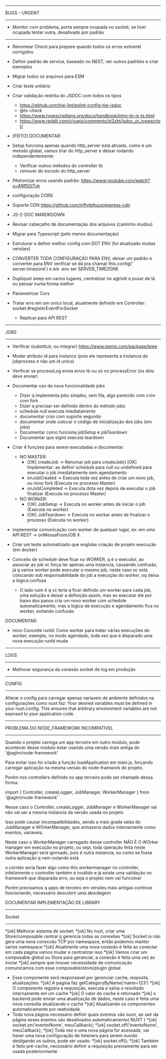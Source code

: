 ************************************************************************************************************************
BUGS - URGENT
************************************************************************************************************************

- Monitor com problema, porta sempre ocupada no socket, se tiver ocupada tentar outra, desativado por padrão

************************************************************************************************************************

- Renomear Check para prepare quando todos os erros estiverel corrigidos
- Definir padrão de service, baseado no NEST, ver outros padrões e criar exemplos
- Migrar todos os arquivos para ESM
- Criar teste unitário
- Criar validação restrita do JSDOC com todos os tipos
  - https://github.com/tjw-lint/eslint-config-tjw-jsdoc
  - @ts-check
  - https://www.typescriptlang.org/docs/handbook/intro-to-js-ts.html
  - https://www.reddit.com/r/vuejs/comments/st2zkt/jsdoc_or_typescript/

- [FEITO] DOCUMENTAR:
- Setup funciona apenas quando http_server está ativado, como é um metodo global, vamos tirar do http_server e deixar
  rodando independentemente
  - Verificar outros métodos do controller tb
  - remover do escodo do http_server

- PAdronizar erros usando padrão: https://www.youtube.com/watch?v=4NfflZilTvk
- configuração CORS
- Suporte CDN https://github.com/niftylettuce/express-cdn
- JS-2-DOC MARDKDOWN
- Revisar cabeçalho de documentação dos arquivos (caminho mudou)
- Migrar para Typescript (pelo menos documentação)
- Estruturar e definir melhor config com DOT ENV (foi atualizado muitas versões)
- CONVERTER TODA CONFIGURAÇÃO PARA ENV, deixar um padrão e converter para ENV verificar se dá pra chamar this.config('
  server.timezone') e em .env ser SERVER_TIMEZONE
- Dupliquei sleep em varios lugares, centralizar no agt/util e puxar de lá ou pensar numa forma melhor
- Parametrizar Cors
- Tratar erro em um unico local, atualmente definido em Controller: socket.#registerEventForSocket
  - Replicar para API REST


    

************************************************************************************************************************
JOBS
************************************************************************************************************************

- Verificar (substituir, ou integrar) https://www.npmjs.com/package/bree
- Mudar atributo id para instance (pois ele representa a instancia do jobprocess e não um id unico)
- Verificar se processLog envia erros tb ou só no processError (os dois deve enviar)

- Documentar uso da nova funcionalidade jobs
  - Dizer q implementa jobs simples, sem fila, algo parecido com cron com fork
  - Dizer q precisar ser definido dentro do método jobs
  - schedule null executa imediatamente
  - documentar cron com suporte segundo
  - documentar onde colocar o código de inicialização dos jobs (em jobs)
  - Documentar como funciona jobSetup e jobTeardown
  - Documentar que sigint executa teardown
- Criar 4 funções para serem executadas e documentar:
  - NO MASTER:
    - [OK] createJob -> Renomar job para createJob()
      [OK] Implementar: ao definir schedule para null ou undefined para executar o job imediatamente sem agendamento
    - onJobCreated -> Executa toda vez antes de criar um novo job, ou novo fork (Executa no processo Master)
    - onJobCompleted -> Executa dota vez depois de executar o job finalizar (Executa no processo Master)
  - NO WORkER:
    - [OK] JobSetup ->  Executa no worker antes de iniciar o job (Executa no worker)
    - [OK] JobTeardown ->  Executa no workar antes de finalizar o processo (Executa no worker)
- implementar comunicação com worker de qualquer lugar, ex: em uma API REST -> onMessaFromJOB X

- Criar um teste automatizado que englobe criação de projeto execução (em docker)

- Conceito de schedule deve ficar no WORKER, q é o executor, ao associar ao job vc força ter apenas uma instancia,
  causando confusão, já q varios worker pode executar o mesmo job, neste caso vc está colocando sob responsabilidade
  do job a execução do worker, oq deixa a lógica confusa
  - O lado ruim é q vc teria q ficar defindo um worker para cada job, uma solução e deixar a definição assim, mas ao
    executar ele por baixo dos panos cria um novo worker com schedule automaticamente, mas a lógica de execução e
    agendamento fica no worker, evitando confusão

DOCUMENTAR:

- novo Conceite runId: Como worker para tratar várias execuções do worker, exemplo, no modo agendado, toda vez que é
  disparado uma nova execução runId muda

************************************************************************************************************************
LOGS
************************************************************************************************************************

- Melhorar segurança da conexão socket de log em produção

************************************************************************************************************************
CONFIG
************************************************************************************************************************

Alterar o config para carregar apenas variaveis de ambiente definidos na configurações como nuxt faz:
Your desired variables must be defined in your nuxt.config. This ensures that arbitrary environment variables are not
exposed to your application code.


************************************************************************************************************************
PROBLEMA DO NODE_FRAMEWORK INCOMPATIVEL
************************************************************************************************************************

Quando o projeto carrega um app terceiro em outro modulo, pode acontecer desse módulo estar usando uma versão mais
antiga do '@agtm/node-framework'

Para evitar isso foi criado a função loadApplication em main.js, forçando carregar aplicação na mesma versão do
node-framwork do projeto.

Porém nos controllers definido no app terceiro pode ser chamado dessa forma:

import { Controller, createLogger, JobManager, WorkerManager } from '@agtm/node-framework'

Nesse caso o Controller, createLogger, JobManager e WorkerManager vai não vai ser a mesma instancia da versão usada no
projeto

Isso pode causar incompatibilidades, sendo a mais grade velas do JobManager e WOrkerManager, que armazena dados
internamente
como eventos, variaveis.

Neste caso o WorkerManager carregado desse controller NÂO É O WOrker manager em execução no projeto, ou seja, toda
operação
feita neste WorkerManager será ignroado, pois é outra instancia, ou como se fosse outra aplicação q nem rodando está

o correto seria fazer algo como this.workermanager no controller, infelizmente o controller também é inválido e já
existe uma validação no framework que disparada erro, ou seja o projeto nem vai funcionar

Porém precisamos q apps de terceiro em versões mais antigas continue funcionando, necessário descobrir uma abordagem

DOCUMENTAR IMPLEMENTAÇÂO DE LIBRARY


************************************************************************************************************************
Socket
************************************************************************************************************************

*[ok]  Melhorar sistema de socket:
*[ok] No nuxt, criar uma Store/composable central q gerencia todas as conexões
*[ok]  Socket.io não gera uma nova conecxão TCP por namespace, então podemos manter varios namespace
*[ok]  Atualmente uma nova conexão é feita ao conectar em cada página vamos mudar e centralizar isso
*[ok]  Vamos criar um composable global ou Store para geranciar, a conexão é feita uma vez ao iniciar
*[ok]  sempre que houver necessidade de comunicação comunicamos com esse composable/store/plugin global
* Esse componente será responsavel por gerenciar cache, resposta, atualizações:
  *[ok]  A pagina faz getCategoryByName('name=123')
  *[ok]  O componente registra a requisição, executa e salva o resultado internamente em um cache
  *[ok]  O valor do cache é retornado
  *[ok]  o backend pode enviar uma atualização de dados, neste caso é feita uma nova consulta atualizando o cache
  *[ok]  Atualizando os componentes automaticamente por reatividade
* Toda nova página necessário definir quais eventos vão ouvir, ao sair da página esses eventos são desativados
  automaticamente( NUXT )
  *[ok]  socket.on('eventoNome', meuCallback);
  *[ok]  socket.off('eventoNome', meuCallback);
  *[ok]  Toda vez e uma nova página for acessada, vai haver uma nova configuração de listeners para serem ouvido desligando
  os outros, pode ser usado:
  *[ok]  socket.off();
  *[ok]  Também é feito pré-cache, necessário definir a requisição previamente para ser usada posteriormente
